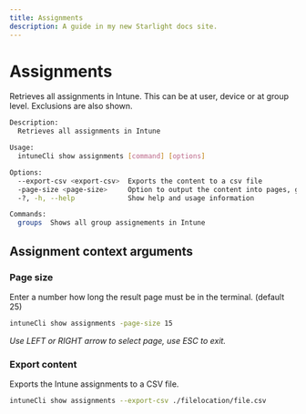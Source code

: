 ```yaml
---
title: Assignments
description: A guide in my new Starlight docs site.
---
```


# Assignments
Retrieves all assignments in Intune. This can be at user, device or at group level. Exclusions are also shown.

```bash
Description:
  Retrieves all assignments in Intune

Usage:
  intuneCli show assignments [command] [options]

Options:
  --export-csv <export-csv>  Exports the content to a csv file
  -page-size <page-size>     Option to output the content into pages, give a number of rows
  -?, -h, --help             Show help and usage information

Commands:
  groups  Shows all group assignements in Intune
```

## Assignment context arguments

### Page size
Enter a number how long the result page must be in the terminal. (default 25)
```bash
intuneCli show assignments -page-size 15
```

*Use LEFT or RIGHT arrow to select page, use ESC to exit.*

### Export content
Exports the Intune assignments to a CSV file.
```bash
intuneCli show assignments --export-csv ./filelocation/file.csv
```